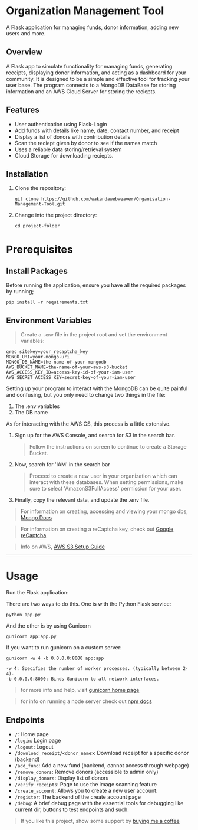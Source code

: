 # Organization Management Tool

A Flask application for managing funds, donor information, adding new users and more.

## Overview

A Flask app to simulate functionality for managing funds, generating receipts, displaying donor information, and acting as a dashboard for your community. It is designed to be a simple and effective tool for tracking your user base. The program connects to a MongoDB DataBase for storing information and an AWS Cloud Server for storing the reciepts.

## Features

- User authentication using Flask-Login
- Add funds with details like name, date, contact number, and receipt
- Display a list of donors with contribution details
- Scan the reciept given by donor to see if the names match
- Uses a reliable data storing/retrieval system
- Cloud Storage for downloading reciepts.

## Installation

1. Clone the repository:

   ```
   git clone https://github.com/wakandawebweaver/Organisation-Management-Tool.git
   ```

2. Change into the project directory:

   ```
   cd project-folder
   ```

# Prerequisites

## Install Packages

Before running the application, ensure you have all the required packages by running;

```
pip install -r requirements.txt
```

## Environment Variables

> Create a `.env` file in the project root and set the environment variables:

```
grec_sitekey=your_recaptcha_key
MONGO_URI=your-mongo-uri
MONGO_DB_NAME=the-name-of-your-mongodb
AWS_BUCKET_NAME=the-name-of-your-aws-s3-bucket
AWS_ACCESS_KEY_ID=access-key-id-of-your-iam-user
AWS_SECRET_ACCESS_KEY=secret-key-of-your-iam-user
```

Setting up your program to interact with the MongoDB can be quite painful and confusing, but you only need to change two things in the file:

1. The .env variables
2. The DB name

As for interacting with the AWS CS, this process is a little extensive.

1. Sign up for the AWS Console, and search for S3 in the search bar.
   > Follow the instructions on screen to continue to create a Storage Bucket.
2. Now, search for 'IAM' in the search bar
   > Proceed to create a new user in your organization which can interact with these databases.
   > When setting permissions, make sure to select 'AmazonS3FullAccess' permission for your user.
3. Finally, copy the relevant data, and update the .env file.

> For information on creating, accessing and viewing your mongo dbs, [Mongo Docs](https://www.mongodb.com/docs/atlas/)

> For information on creating a reCaptcha key, check out [Google reCaptcha](https://www.google.com/recaptcha/about/)

> Info on AWS, [AWS S3 Setup Guide](https://aws.amazon.com/s3/getting-started/)

<hr />

# Usage

Run the Flask application:

There are two ways to do this. One is with the Python Flask service:

```
python app.py
```

And the other is by using Gunicorn

```
gunicorn app:app.py
```

If you want to run gunicorn on a custom server:

```
gunicorn -w 4 -b 0.0.0.0:8000 app:app
```

```
-w 4: Specifies the number of worker processes. (typically between 2-4).
-b 0.0.0.0:8000: Binds Gunicorn to all network interfaces.
```

> for more info and help, visit [gunicorn home page](https://docs.gunicorn.org/en/latest/run.html)

> for info on running a node server check out [npm docs](https://docs.npmjs.com/cli/v7/commands/npm-start)

## Endpoints

- `/`: Home page
- `/login`: Login page
- `/logout`: Logout
- `/download_receipt/<donor_name>`: Download receipt for a specific donor (backend)
- `/add_fund`: Add a new fund (backend, cannot access through webpage)
- `/remove_donors`: Remove donors (accessible to admin only)
- `/display_donors`: Display list of donors
- `/verify_receipts`: Page to use the image scanning feature
- `/create_account`: Allows you to create a new user account.
- `/register`: The backend of the create account page
- `/debug`: A brief debug page with the essential tools for debugging like current dir, buttons to test endpoints and such.

> If you like this project, show some support by [buying me a coffee](https://www.buymeacoffee.com/joshuaesvin)
